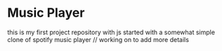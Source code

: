 # Music Player
this is my first project repository with js
started with a somewhat simple clone of spotify  music player
//  working on to add  more details
